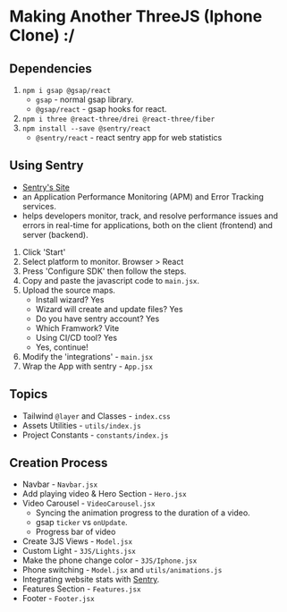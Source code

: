 # Making Another ThreeJS (Iphone Clone) :/

## Dependencies

1. `npm i gsap @gsap/react`
   - `gsap` - normal gsap library.
   - `@gsap/react` - gsap hooks for react.
2. `npm i three @react-three/drei @react-three/fiber`
3. `npm install --save @sentry/react`
   - `@sentry/react` - react sentry app for web statistics

## Using Sentry

- [Sentry's Site](https://sentry.io/welcome/)
- an Application Performance Monitoring (APM) and Error Tracking services.
- helps developers monitor, track, and resolve performance issues and errors in real-time for applications, both on the client (frontend) and server (backend).

1. Click 'Start'
2. Select platform to monitor. Browser > React
3. Press 'Configure SDK' then follow the steps.
4. Copy and paste the javascript code to `main.jsx`.
5. Upload the source maps.
   - Install wizard? Yes
   - Wizard will create and update files? Yes
   - Do you have sentry account? Yes
   - Which Framwork? Vite
   - Using CI/CD tool? Yes
   - Yes, continue!
6. Modify the 'integrations' - `main.jsx`
7. Wrap the App with sentry - `App.jsx`

## Topics

- Tailwind `@layer` and Classes - `index.css`
- Assets Utilities - `utils/index.js`
- Project Constants - `constants/index.js`

## Creation Process

- Navbar - `Navbar.jsx`
- Add playing video & Hero Section - `Hero.jsx`
- Video Carousel - `VideoCarousel.jsx`
  - Syncing the animation progress to the duration of a video.
  - gsap `ticker` vs `onUpdate`.
  - Progress bar of video
- Create 3JS Views - `Model.jsx`
- Custom Light - `3JS/Lights.jsx`
- Make the phone change color - `3JS/Iphone.jsx`
- Phone switching - `Model.jsx` and `utils/animations.js`
- Integrating website stats with [Sentry](https://sentry.io/welcome/).
- Features Section - `Features.jsx`
- Footer - `Footer.jsx`
